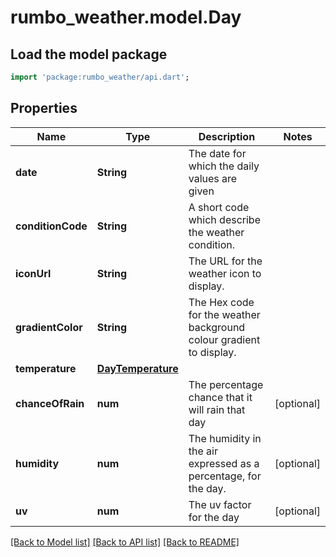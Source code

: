 # rumbo_weather.model.Day

## Load the model package
```dart
import 'package:rumbo_weather/api.dart';
```

## Properties
Name | Type | Description | Notes
------------ | ------------- | ------------- | -------------
**date** | **String** | The date for which the daily values are given | 
**conditionCode** | **String** | A short code which describe the weather condition. | 
**iconUrl** | **String** | The URL for the weather icon to display. | 
**gradientColor** | **String** | The Hex code for the weather background colour gradient to display. | 
**temperature** | [**DayTemperature**](DayTemperature.md) |  | 
**chanceOfRain** | **num** | The percentage chance that it will rain that day | [optional] 
**humidity** | **num** | The humidity in the air expressed as a percentage, for the day. | [optional] 
**uv** | **num** | The uv factor for the day | [optional] 

[[Back to Model list]](../README.md#documentation-for-models) [[Back to API list]](../README.md#documentation-for-api-endpoints) [[Back to README]](../README.md)


